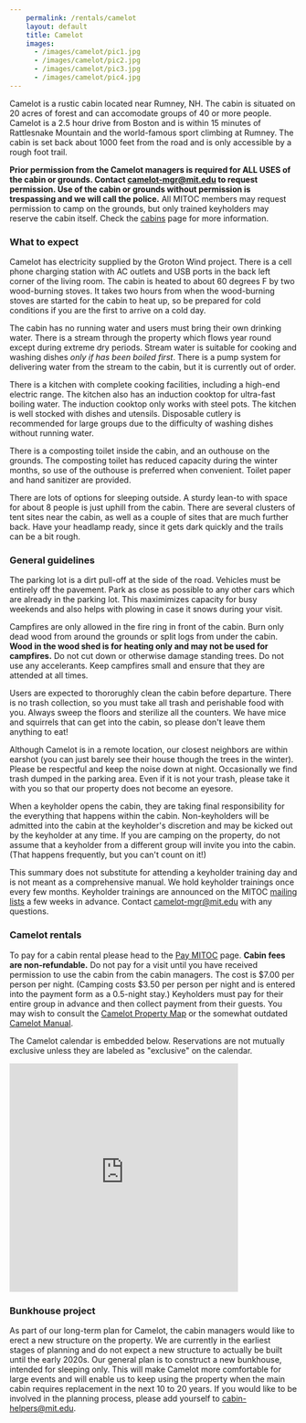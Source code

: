 ```yaml
---
    permalink: /rentals/camelot
    layout: default
    title: Camelot
    images:
      - /images/camelot/pic1.jpg
      - /images/camelot/pic2.jpg
      - /images/camelot/pic3.jpg
      - /images/camelot/pic4.jpg
---
```


Camelot is a rustic cabin located near Rumney, NH. The cabin is situated on 20 acres of forest and can accomodate groups of 40 or more people. Camelot is a 2.5 hour drive from Boston and is within 15 minutes of Rattlesnake Mountain and the world-famous sport climbing at Rumney. The cabin is set back about 1000 feet from the road and is only accessible by a rough foot trail.

**Prior permission from the Camelot managers is required for ALL USES of the cabin or grounds. Contact [camelot-mgr@mit.edu](mailto:camelot-mgr@mit.edu) to request permission. Use of the cabin or grounds without permission is trespassing and we will call the police.** All MITOC members may request permission to camp on the grounds, but only trained keyholders may reserve the cabin itself. Check the [cabins](/rentals/cabins) page for more information.

### What to expect

Camelot has electricity supplied by the Groton Wind project. There is a cell phone charging station with AC outlets and USB ports in the back left corner of the living room. The cabin is heated to about 60 degrees F by two wood-burning stoves. It takes two hours from when the wood-burning stoves are started for the cabin to heat up, so be prepared for cold conditions if you are the first to arrive on a cold day.

The cabin has no running water and users must bring their own drinking water. There is a stream through the property which flows year round except during extreme dry periods. Stream water is suitable for cooking and washing dishes _only if has been boiled first_. There is a pump system for delivering water from the stream to the cabin, but it is currently out of order.

There is a kitchen with complete cooking facilities, including a high-end electric range. The kitchen also has an induction cooktop for ultra-fast boiling water. The induction cooktop only works with steel pots. The kitchen is well stocked with dishes and utensils. Disposable cutlery is recommended for large groups due to the difficulty of washing dishes without running water.

There is a composting toilet inside the cabin, and an outhouse on the grounds. The composting toilet has reduced capacity during the winter months, so use of the outhouse is preferred when convenient. Toilet paper and hand sanitizer are provided.

There are lots of options for sleeping outside. A sturdy lean-to with space for about 8 people is just uphill from the cabin. There are several clusters of tent sites near the cabin, as well as a couple of sites that are much further back. Have your headlamp ready, since it gets dark quickly and the trails can be a bit rough.

### General guidelines

The parking lot is a dirt pull-off at the side of the road. Vehicles must be entirely off the pavement. Park as close as possible to any other cars which are already in the parking lot. This maximimizes capacity for busy weekends and also helps with plowing in case it snows during your visit.

Campfires are only allowed in the fire ring in front of the cabin. Burn only dead wood from around the grounds or split logs from under the cabin. **Wood in the wood shed is for heating only and may not be used for campfires.** Do not cut down or otherwise damage standing trees. Do not use any accelerants. Keep campfires small and ensure that they are attended at all times.

Users are expected to thororughly clean the cabin before departure. There is no trash collection, so you must take all trash and perishable food with you. Always sweep the floors and sterilize all the counters. We have mice and squirrels that can get into the cabin, so please don't leave them anything to eat!

Although Camelot is in a remote location, our closest neighbors are within earshot (you can just barely see their house though the trees in the winter). Please be respectful and keep the noise down at night. Occasionally we find trash dumped in the parking area. Even if it is not your trash, please take it with you so that our property does not become an eyesore.

When a keyholder opens the cabin, they are taking final responsibility for the everything that happens within the cabin. Non-keyholders will be admitted into the cabin at the keyholder's discretion and may be kicked out by the keyholder at any time. If you are camping on the property, do not assume that a keyholder from a different group will invite you into the cabin. (That happens frequently, but you can't count on it!)

This summary does not substitute for attending a keyholder training day and is not meant as a comprehensive manual. We hold keyholder trainings once every few months. Keyholder trainings are announced on the MITOC [mailing lists](/mailing-lists) a few weeks in advance. Contact [camelot-mgr@mit.edu](mailto:camelot-mgr@mit.edu) with any questions.

### Camelot rentals

To pay for a cabin rental please head to the [Pay MITOC](/pay) page. **Cabin fees are non-refundable.** Do not pay for a visit until you have received permission to use the cabin from the cabin managers. The cost is $7.00 per person per night. (Camping costs $3.50 per person per night and is entered into the payment form as a 0.5-night stay.) Keyholders must pay for their entire group in advance and then collect payment from their guests. You may wish to consult the [Camelot Property Map](/docs/camelot/camelot_map.pdf) or the somewhat outdated [Camelot Manual](/docs/camelot/camelot_manual.pdf).

The Camelot calendar is embedded below. Reservations are not mutually exclusive unless they are labeled as "exclusive" on the calendar.

<div class="row">
    <div class="col-md-4">
      <div class="embed-responsive embed-responsive-square">
        <iframe src="https://calendar.google.com/calendar/embed?showTitle=0&amp;showNav=0&amp;showPrint=0&amp;showCalendars=0&amp;mode=AGENDA&amp;height=400&amp;wkst=1&amp;bgcolor=%23FFFFFF&amp;src=hpmvtpt13cgsnjkh0lie228r3g%40group.calendar.google.com&amp;color=%23B1440E&amp;ctz=America%2FNew_York" style="border-width:0" width="400" height="400" frameborder="0" scrolling="no"></iframe>
      </div>
    </div>
</div>

### Bunkhouse project

As part of our long-term plan for Camelot, the cabin managers would like to erect a new structure on the property. We are currently in the earliest stages of planning and do not expect a new structure to actually be built until the early 2020s. Our general plan is to construct a new bunkhouse, intended for sleeping only. This will make Camelot more comfortable for large events and will enable us to keep using the property when the main cabin requires replacement in the next 10 to 20 years. If you would like to be involved in the planning process, please add yourself to [cabin-helpers@mit.edu](http://mailman.mit.edu/mailman/listinfo/cabin-helpers).

